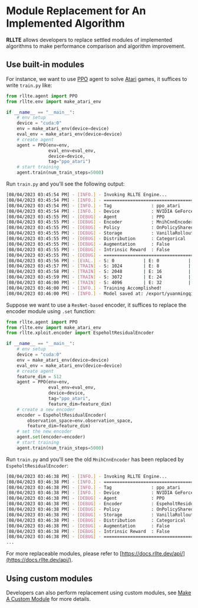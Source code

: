 # Module Replacement for An Implemented Algorithm

**RLLTE** allows developers to replace settled modules of implemented algorithms to make performance comparison and algorithm improvement.

## Use built-in modules
For instance, we want to use [PPO](https://arxiv.org/pdf/1707.06347) agent to solve [Atari](https://www.jair.org/index.php/jair/article/download/10819/25823) games, it suffices to write `train.py` like:
``` py title="train.py"
from rllte.agent import PPO
from rllte.env import make_atari_env

if __name__ == "__main__":
    # env setup
    device = "cuda:0"
    env = make_atari_env(device=device)
    eval_env = make_atari_env(device=device)
    # create agent
    agent = PPO(env=env, 
                eval_env=eval_env, 
                device=device,
                tag="ppo_atari")
    # start training
    agent.train(num_train_steps=5000)
```
Run `train.py` and you'll see the following output:
``` sh
[08/04/2023 03:45:54 PM] - [INFO.] - Invoking RLLTE Engine...
[08/04/2023 03:45:54 PM] - [INFO.] - ================================================================================
[08/04/2023 03:45:54 PM] - [INFO.] - Tag               : ppo_atari
[08/04/2023 03:45:54 PM] - [INFO.] - Device            : NVIDIA GeForce RTX 3090
[08/04/2023 03:45:55 PM] - [DEBUG] - Agent             : PPO
[08/04/2023 03:45:55 PM] - [DEBUG] - Encoder           : MnihCnnEncoder
[08/04/2023 03:45:55 PM] - [DEBUG] - Policy            : OnPolicySharedActorCritic
[08/04/2023 03:45:55 PM] - [DEBUG] - Storage           : VanillaRolloutStorage
[08/04/2023 03:45:55 PM] - [DEBUG] - Distribution      : Categorical
[08/04/2023 03:45:55 PM] - [DEBUG] - Augmentation      : False
[08/04/2023 03:45:55 PM] - [DEBUG] - Intrinsic Reward  : False
[08/04/2023 03:45:55 PM] - [DEBUG] - ================================================================================
[08/04/2023 03:45:56 PM] - [EVAL.] - S: 0           | E: 0           | L: 23          | R: 24.000      | T: 0:00:02    
[08/04/2023 03:45:57 PM] - [TRAIN] - S: 1024        | E: 8           | L: 44          | R: 99.000      | FPS: 346.187   | T: 0:00:02    
[08/04/2023 03:45:58 PM] - [TRAIN] - S: 2048        | E: 16          | L: 58          | R: 207.000     | FPS: 514.168   | T: 0:00:03    
[08/04/2023 03:45:59 PM] - [TRAIN] - S: 3072        | E: 24          | L: 43          | R: 70.000      | FPS: 619.411   | T: 0:00:04    
[08/04/2023 03:46:00 PM] - [TRAIN] - S: 4096        | E: 32          | L: 43          | R: 67.000      | FPS: 695.523   | T: 0:00:05    
[08/04/2023 03:46:00 PM] - [INFO.] - Training Accomplished!
[08/04/2023 03:46:00 PM] - [INFO.] - Model saved at: /export/yuanmingqi/code/rllte/logs/ppo_atari/2023-08-04-03-45-54/model
```

Suppose we want to use a `ResNet-based` encoder, it suffices to replace the encoder module using `.set` function:
``` py title="train.py"
from rllte.agent import PPO
from rllte.env import make_atari_env
from rllte.xploit.encoder import EspeholtResidualEncoder

if __name__ == "__main__":
    # env setup
    device = "cuda:0"
    env = make_atari_env(device=device)
    eval_env = make_atari_env(device=device)
    # create agent
    feature_dim = 512
    agent = PPO(env=env, 
                eval_env=eval_env, 
                device=device,
                tag="ppo_atari",
                feature_dim=feature_dim)
    # create a new encoder
    encoder = EspeholtResidualEncoder(
        observation_space=env.observation_space,
        feature_dim=feature_dim)
    # set the new encoder
    agent.set(encoder=encoder)
    # start training
    agent.train(num_train_steps=5000)
```
Run `train.py` and you'll see the old `MnihCnnEncoder` has been replaced by `EspeholtResidualEncoder`:
``` sh
[08/04/2023 03:46:38 PM] - [INFO.] - Invoking RLLTE Engine...
[08/04/2023 03:46:38 PM] - [INFO.] - ================================================================================
[08/04/2023 03:46:38 PM] - [INFO.] - Tag               : ppo_atari
[08/04/2023 03:46:38 PM] - [INFO.] - Device            : NVIDIA GeForce RTX 3090
[08/04/2023 03:46:38 PM] - [DEBUG] - Agent             : PPO
[08/04/2023 03:46:38 PM] - [DEBUG] - Encoder           : EspeholtResidualEncoder
[08/04/2023 03:46:38 PM] - [DEBUG] - Policy            : OnPolicySharedActorCritic
[08/04/2023 03:46:38 PM] - [DEBUG] - Storage           : VanillaRolloutStorage
[08/04/2023 03:46:38 PM] - [DEBUG] - Distribution      : Categorical
[08/04/2023 03:46:38 PM] - [DEBUG] - Augmentation      : False
[08/04/2023 03:46:38 PM] - [DEBUG] - Intrinsic Reward  : False
[08/04/2023 03:46:38 PM] - [DEBUG] - ================================================================================
...
```
For more replaceable modules, please refer to [https://docs.rllte.dev/api/](https://docs.rllte.dev/api/).

## Using custom modules

Developers can also perform replacement using custom modules, see [Make A Custom Module](../custom/module.md) for more details.